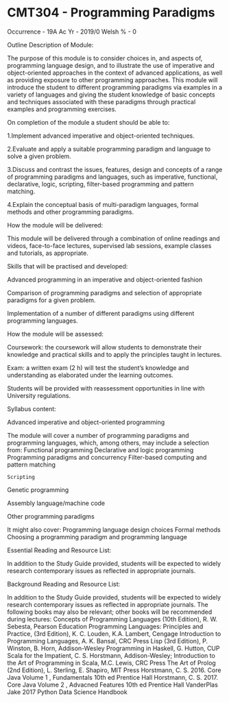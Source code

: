 # CMT304 - Programming Paradigms    

Occurrence - 19A    Ac Yr - 2019/0    Welsh % - 0 

Outline Description of Module:

The purpose of this module is to consider choices in, and aspects of, programming language design, and to illustrate the use of imperative and object-oriented approaches in the context of advanced applications, as well as providing exposure to other programming approaches. This module will introduce the student to different programming paradigms via examples in a variety of languages and giving the student knowledge of basic concepts and techniques associated with these paradigms through practical examples and programming exercises.

On completion of the module a student should be able to:

1.Implement advanced imperative and object-oriented techniques.


2.Evaluate and apply a suitable programming paradigm and language to solve a given problem.


3.Discuss and contrast the issues, features, design and concepts of a range of programming paradigms and languages, such as imperative, functional, declarative, logic, scripting, filter-based programming and pattern matching.


4.Explain the conceptual basis of multi-paradigm languages, formal methods and other programming paradigms.


 

How the module will be delivered:

This module will be delivered through a combination of online readings and videos, face-to-face lectures, supervised lab sessions, example classes and tutorials, as appropriate. 

Skills that will be practised and developed:

Advanced programming in an imperative and object-oriented fashion

Comparison of programming paradigms and selection of appropriate paradigms for a given problem.

Implementation of a number of different paradigms using different programming languages.

How the module will be assessed:

Coursework:  the coursework will allow students to demonstrate their knowledge and practical skills and to apply the principles taught in lectures.

Exam: a written exam (2 h) will test the student’s knowledge and understanding as elaborated under the learning outcomes.

Students will be provided with reassessment opportunities in line with University regulations.


Syllabus content:

Advanced imperative and object-oriented programming

The module will cover a number of programming paradigms and programming languages, which, among others, may include a selection from:
        Functional programming
     Declarative and logic programming
     Programming paradigms and concurrency
     Filter-based computing and pattern matching

    Scripting

   Genetic programming

   Assembly language/machine code

   Other programming paradigms

It might also cover:
     Programming language design choices
     Formal methods
     Choosing a programming paradigm and programming language

Essential Reading and Resource List:


In addition to the Study Guide provided, students will be expected to widely research contemporary issues as reflected in appropriate journals.


Background Reading and Resource List:

In addition to the Study Guide provided, students will be expected to widely research contemporary issues as reflected in appropriate journals.  The following books may also be relevant; other books will be recommended during lectures:
 Concepts of Programming Languages (10th Edition), R. W. Sebesta, Pearson Education
 Programming Languages: Principles and Practice, (3rd Edition), K. C. Louden, K.A. Lambert, Cengage
 Introduction to Programming Languages, A. K. Bansal, CRC Press
 Lisp (3rd Edition), P. Winston, B. Horn, Addison-Wesley
 Programming in Haskell, G. Hutton, CUP
 Scala for the Impatient, C. S. Horstmann, Addison-Wesley;
 Introduction to the Art of Programming in Scala, M.C. Lewis, CRC Press
 The Art of Prolog (2nd Edition), L. Sterling, E. Shapiro, MIT Press
 Horstmann, C. S. 2016. Core Java Volume 1 , Fundamentals 10th ed  Prentice Hall 
 Horstmann, C. S. 2017. Core Java Volume 2 , Advacned Features 10th ed  Prentice Hall 
 VanderPlas Jake 2017 Python Data Science Handbook

